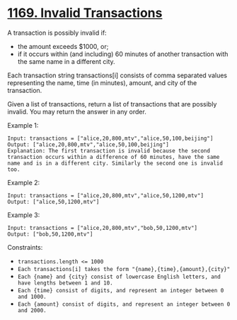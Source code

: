 # [1169. Invalid Transactions](https://leetcode.com/problems/invalid-transactions/)

A transaction is possibly invalid if:

- the amount exceeds $1000, or;
- if it occurs within (and including) 60 minutes of another transaction with the same name in a different city.

Each transaction string transactions[i] consists of comma separated values representing the name, time (in minutes), amount, and city of the transaction.

Given a list of transactions, return a list of transactions that are possibly invalid.  You may return the answer in any order.

Example 1:

```text
Input: transactions = ["alice,20,800,mtv","alice,50,100,beijing"]
Output: ["alice,20,800,mtv","alice,50,100,beijing"]
Explanation: The first transaction is invalid because the second transaction occurs within a difference of 60 minutes, have the same name and is in a different city. Similarly the second one is invalid too.
```

Example 2:

```text
Input: transactions = ["alice,20,800,mtv","alice,50,1200,mtv"]
Output: ["alice,50,1200,mtv"]
```

Example 3:

```text
Input: transactions = ["alice,20,800,mtv","bob,50,1200,mtv"]
Output: ["bob,50,1200,mtv"]
```

Constraints:

- `transactions.length <= 1000`
- `Each transactions[i] takes the form "{name},{time},{amount},{city}"`
- `Each {name} and {city} consist of lowercase English letters, and have lengths between 1 and 10.`
- `Each {time} consist of digits, and represent an integer between 0 and 1000.`
- `Each {amount} consist of digits, and represent an integer between 0 and 2000.`
